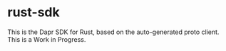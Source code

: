 # rust-sdk
This is the Dapr SDK for Rust, based on the auto-generated proto client.
This is a Work in Progress.


